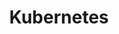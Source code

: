 ---
title: Kubernetes
description: This is the post body, where I write about our last chance to party before the Y2K bug destroys us all.
ring: Trial
license: CC
---